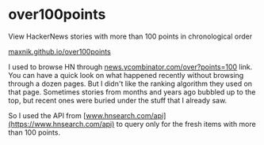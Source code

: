 over100points
=============

View HackerNews stories with more than 100 points in chronological order

[maxnik.github.io/over100points](http://maxnik.github.io/over100points)

I used to browse HN through [news.ycombinator.com/over?points=100](http://news.ycombinator.com/over?points=100) link. You can have a quick look on what happened recently without browsing 
through a dozen pages. But I didn't like the ranking algorithm they used on 
that page. Sometimes stories from months and years ago bubbled up to the top, 
but recent ones were buried under the stuff that I already saw.

So I used the API from [www.hnsearch.com/api](https://www.hnsearch.com/api) 
to query only for the fresh items with more than 100 points.

